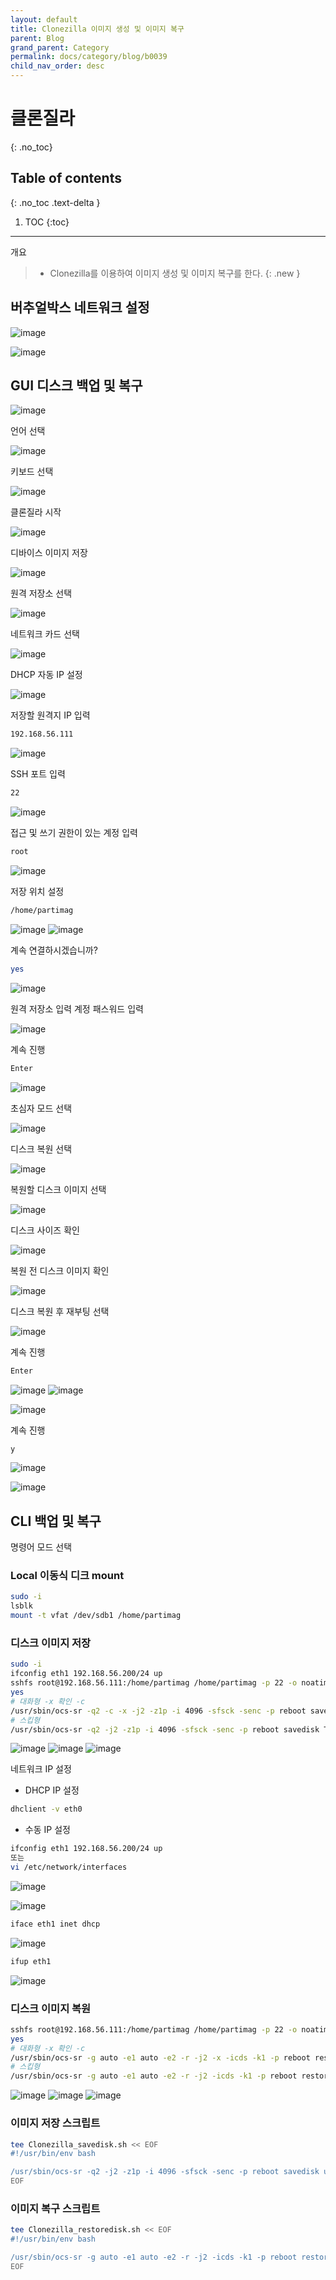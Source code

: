 ```yaml
---
layout: default
title: Clonezilla 이미지 생성 및 이미지 복구
parent: Blog
grand_parent: Category
permalink: docs/category/blog/b0039
child_nav_order: desc
---
```


# 클론질라
{: .no_toc}

## Table of contents
{: .no_toc .text-delta }

1. TOC
{:toc}

---

개요

> - Clonezilla를 이용하여 이미지 생성 및 이미지 복구를 한다.
{: .new }

## 버추얼박스 네트워크 설정

![image](https://user-images.githubusercontent.com/36792594/197392345-95bd84bf-1e3d-440a-b474-4f0aaa7ed6a5.png)

![image](https://user-images.githubusercontent.com/36792594/197392447-c25d74f5-5e45-47e7-a115-988cfc488284.png)

## GUI 디스크 백업 및 복구

![image](https://user-images.githubusercontent.com/36792594/197393304-ea693b59-0311-4d40-8fa6-663923bd7ad5.png)

언어 선택

![image](https://user-images.githubusercontent.com/36792594/197393516-a8c257e4-5e64-4067-9381-017da6ab9a4d.png)

키보드 선택

![image](https://user-images.githubusercontent.com/36792594/197393528-23ba437e-53eb-4a89-ad08-01b6516b1ebe.png)

클론질라 시작

![image](https://user-images.githubusercontent.com/36792594/197393581-749a16f6-f7d3-454c-9000-ba999060acc6.png)

디바이스 이미지 저장

![image](https://user-images.githubusercontent.com/36792594/197393622-ab34cbe8-093e-41e7-a409-05c18b0d4a28.png)

원격 저장소 선택

![image](https://user-images.githubusercontent.com/36792594/197393664-649e56ec-1f8e-4f81-b3c4-582c5687ee6b.png)

네트워크 카드 선택

![image](https://user-images.githubusercontent.com/36792594/197393714-43ddea81-9ede-40e5-b911-f9a3bd3b48d5.png)

DHCP 자동 IP 설정

![image](https://user-images.githubusercontent.com/36792594/197393724-e405f995-1bd6-4701-abdc-2b8666bafde8.png)

저장할 원격지 IP 입력

```bash
192.168.56.111
```

![image](https://user-images.githubusercontent.com/36792594/197393744-51aaa6e6-d545-4ad2-9fb4-f4d27f1e96f2.png)

SSH 포트 입력

```bash
22
```

![image](https://user-images.githubusercontent.com/36792594/197393764-bfcd14c1-e2c4-42c7-9de4-c4404a15777a.png)

접근 및 쓰기 권한이 있는 계정 입력

```bash
root
```

![image](https://user-images.githubusercontent.com/36792594/197393804-e08fcb0f-e3d2-4872-abfa-b26c06f53971.png)

저장 위치 설정

```bash
/home/partimag
```

![image](https://user-images.githubusercontent.com/36792594/197393843-0bc3b8e1-c3a7-4f93-b4a2-02bbaa3ea4fc.png)
![image](https://user-images.githubusercontent.com/36792594/197393880-c7f36e27-ca36-41d8-a67a-f9603063c0da.png)

계속 연결하시겠습니까?

```bash
yes
```

![image](https://user-images.githubusercontent.com/36792594/197393912-06173e7e-52e2-4e00-a2bb-36b3b0f1e55c.png)

원격 저장소 입력 계정 패스워드 입력

![image](https://user-images.githubusercontent.com/36792594/197393925-ebdd10e6-e892-4ace-9679-3264521c1ba0.png)

계속 진행

```bash
Enter
```

![image](https://user-images.githubusercontent.com/36792594/197394036-e562f2e7-5c99-4681-9ad6-3ffbde6f87c8.png)

초심자 모드 선택

![image](https://user-images.githubusercontent.com/36792594/197394202-eb281c7e-bb97-4bfb-9290-47d705ac1ce3.png)

디스크 복원 선택

![image](https://user-images.githubusercontent.com/36792594/197394235-c6809b93-7f8d-40c1-a268-084cadb569a8.png)

복원할 디스크 이미지 선택

![image](https://user-images.githubusercontent.com/36792594/197394277-2081271b-8cea-40a1-85b9-1c16e05973a3.png)

디스크 사이즈 확인

![image](https://user-images.githubusercontent.com/36792594/197394307-e9e52441-4694-4659-afbc-634a4f46ae51.png)

복원 전 디스크 이미지 확인

![image](https://user-images.githubusercontent.com/36792594/197394355-980ce82e-7174-49c4-9469-434536e431cc.png)

디스크 복원 후 재부팅 선택

![image](https://user-images.githubusercontent.com/36792594/197394367-412d5ef2-8661-49c3-9069-fe66462038ed.png)

계속 진행

```bash
Enter
```

![image](https://user-images.githubusercontent.com/36792594/197394421-5f6fda4f-6f6a-4efb-bc62-eb72944845a2.png)
![image](https://user-images.githubusercontent.com/36792594/197394448-044fb383-7de8-401b-8255-670c1109efec.png)

![image](https://user-images.githubusercontent.com/36792594/197394490-3bacfef4-c00a-4102-a304-ec1ab759d487.png)

계속 진행

```bash
y
```

![image](https://user-images.githubusercontent.com/36792594/197394624-79810a10-cd5a-45e7-96f9-d3da00253873.png)

![image](https://user-images.githubusercontent.com/36792594/197394632-5c7aaed0-81e2-40ec-9f67-f611ff136e65.png)

## CLI 백업 및 복구

명령어 모드 선택

### Local 이동식 디크 mount

```bash
sudo -i
lsblk
mount -t vfat /dev/sdb1 /home/partimag
```

### 디스크 이미지 저장

```bash
sudo -i
ifconfig eth1 192.168.56.200/24 up
sshfs root@192.168.56.111:/home/partimag /home/partimag -p 22 -o noatime
yes
# 대화형 -x 확인 -c
/usr/sbin/ocs-sr -q2 -c -x -j2 -z1p -i 4096 -sfsck -senc -p reboot savedisk Test sda
# 스킵형
/usr/sbin/ocs-sr -q2 -j2 -z1p -i 4096 -sfsck -senc -p reboot savedisk Test sda
```

![image](https://user-images.githubusercontent.com/36792594/197653777-1d734708-6a37-4636-bab3-ddf29720814c.png)
![image](https://user-images.githubusercontent.com/36792594/197655940-bc3f5e98-e344-4ebc-ad03-127fb25008bc.png)
![image](https://user-images.githubusercontent.com/36792594/197656409-e0cabad2-bb8e-4bec-a5b6-78541a335783.png)

네트워크 IP 설정

- DHCP IP 설정

```bash
dhclient -v eth0
```

- 수동 IP 설정

```bash
ifconfig eth1 192.168.56.200/24 up
또는
vi /etc/network/interfaces
```

![image](https://user-images.githubusercontent.com/36792594/197566264-f78a2c99-eee1-457c-9b90-190b0eb18a44.png)

![image](https://user-images.githubusercontent.com/36792594/197395186-6140b7f9-15a1-47d0-8e8f-85b996c752bf.png)

```bash
iface eth1 inet dhcp
```

![image](https://user-images.githubusercontent.com/36792594/197395271-830af370-3593-4cd3-8b86-157e1baf80a5.png)

```bash
ifup eth1
```

![image](https://user-images.githubusercontent.com/36792594/197395357-fdfae8f6-1f4f-4f62-a055-4e299de31fb0.png)

### 디스크 이미지 복원

```bash
sshfs root@192.168.56.111:/home/partimag /home/partimag -p 22 -o noatime
yes
# 대화형 -x 확인 -c
/usr/sbin/ocs-sr -g auto -e1 auto -e2 -r -j2 -x -icds -k1 -p reboot restoredisk Test sda
# 스킵형
/usr/sbin/ocs-sr -g auto -e1 auto -e2 -r -j2 -icds -k1 -p reboot restoredisk Test sda

```

![image](https://user-images.githubusercontent.com/36792594/198171272-621d941f-4b40-4f5d-af0d-1dd36994d842.png)
![image](https://user-images.githubusercontent.com/36792594/198172457-d593d7a7-c0ba-4ec0-a940-fa1443fa871e.png)
![image](https://user-images.githubusercontent.com/36792594/197395884-db30a0a7-d82d-441c-b9db-e26037bcb8ab.png)

### 이미지 저장 스크립트

```bash
tee Clonezilla_savedisk.sh << EOF
#!/usr/bin/env bash

/usr/sbin/ocs-sr -q2 -j2 -z1p -i 4096 -sfsck -senc -p reboot savedisk u22-default sda
EOF
```

### 이미지 복구 스크립트

```bash
tee Clonezilla_restoredisk.sh << EOF
#!/usr/bin/env bash

/usr/sbin/ocs-sr -g auto -e1 auto -e2 -r -j2 -icds -k1 -p reboot restoredisk u22-default sda
EOF
```
